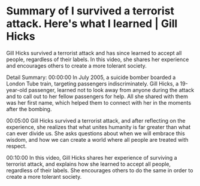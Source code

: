 # Summary of I survived a terrorist attack. Here's what I learned | Gill Hicks

Gill Hicks survived a terrorist attack and has since learned to accept all people, regardless of their labels. In this video, she shares her experience and encourages others to create a more tolerant society.

Detail Summary: 
00:00:00
In July 2005, a suicide bomber boarded a London Tube train, targeting passengers indiscriminately. Gill Hicks, a 19-year-old passenger, learned not to look away from anyone during the attack and to call out to her fellow passengers for help. All she shared with them was her first name, which helped them to connect with her in the moments after the bombing.

00:05:00
Gill Hicks survived a terrorist attack, and after reflecting on the experience, she realizes that what unites humanity is far greater than what can ever divide us. She asks questions about when we will embrace this wisdom, and how we can create a world where all people are treated with respect.

00:10:00
In this video, Gill Hicks shares her experience of surviving a terrorist attack, and explains how she learned to accept all people, regardless of their labels. She encourages others to do the same in order to create a more tolerant society.

